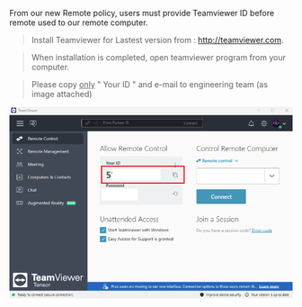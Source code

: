 From our new Remote policy, users must provide Teamviewer ID before remote used to our remote computer.

> Install Teamviewer for Lastest version from : http://teamviewer.com.

> When installation is completed, open teamviewer program from your computer.

> Please copy <u>only</u> " Your ID " and e-mail to engineering team (as image attached)
  
<img src="media/TeamviewerID.png" />
